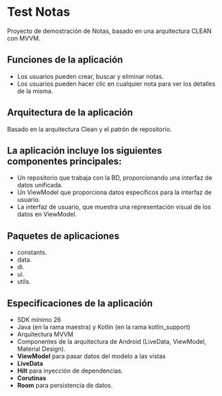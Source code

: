 # Test Notas
Proyecto de demostración de Notas, basado en una arquitectura CLEAN con MVVM.

## Funciones de la aplicación

- Los usuarios pueden crear, buscar y eliminar notas.
- Los usuarios pueden hacer clic en cualquier nota para ver los detalles de la misma.

## Arquitectura de la aplicación
Basado en la arquitectura Clean y el patrón de repositorio.

## La aplicación incluye los siguientes componentes principales:
- Un repositorio que trabaja con la BD, proporcionando una interfaz de datos unificada.
- Un ViewModel que proporciona datos específicos para la interfaz de usuario.
- La interfaz de usuario, que muestra una representación visual de los datos en ViewModel.

## Paquetes de aplicaciones
- constants.
- data.
- di.
- ui.
- utils.

## Especificaciones de la aplicación
- SDK mínimo 26
- Java (en la rama maestra) y Kotlin (en la rama kotlin_support)
- Arquitectura MVVM
- Componentes de la arquitectura de Android (LiveData, ViewModel, Material Design).
- **ViewModel** para pasar datos del modelo a las vistas
- **LiveData**
- **Hilt** para inyección de dependencias.
- **Corutinas**
- **Room** para persistencia de datos.
